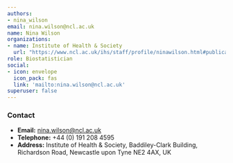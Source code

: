 ```yaml
---
authors:
- nina_wilson
email: nina.wilson@ncl.ac.uk
name: Nina Wilson
organizations:
- name: Institute of Health & Society
  url: "https://www.ncl.ac.uk/ihs/staff/profile/ninawilson.html#publications"
role: Biostatistician
social:
- icon: envelope
  icon_pack: fas
  link: 'mailto:nina.wilson@ncl.ac.uk'
superuser: false
---
```


### Contact

- __Email:__ [nina.wilson@ncl.ac.uk](mailto:nina.wilson@ncl.ac.uk)
- __Telephone:__ +44 (0) 191 208 4595
- __Address:__ Institute of Health & Society, Baddiley-Clark Building, Richardson Road, Newcastle upon Tyne NE2 4AX, UK
